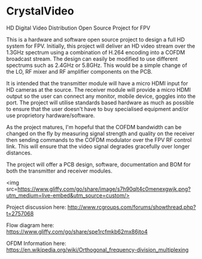 # CrystalVideo
HD Digital Video Distribution Open Source Project for FPV

This is a hardware and software open source project to design a full HD system for FPV. Initially, this project will deliver an HD video stream over the 1.3GHz spectrum using a combination of H.264 encoding into a COFDM broadcast stream. The design can easily be modified to use different spectrums such as 2.4GHz or 5.8GHz. This would be a simple change of the LO, RF mixer and RF amplifier components on the PCB.

It is intended that the transmitter module will have a micro HDMI input for HD cameras at the source. The receiver module will provide a micro HDMI output so the user can connect any monitor, mobile device, goggles into the port. The project will utilise standards based hardware as much as possible to ensure that the user doesn't have to buy specialised equipment and/or use proprietory hardware/software.

As the project matures, I'm hopeful that the COFDM bandwidth can be changed on the fly by measuring signal strength and quality on the receiver then sending commands to the COFDM modulator over the FPV RF control link. This will ensure that the video signal degrades gracefully over longer distances.

The project will offer a PCB design, software, documentation and BOM for both the transmitter and receiver modules.

<img src=https://www.gliffy.com/go/share/image/s7h90qlt4c0menexgwjk.png?utm_medium=live-embed&utm_source=custom/>

Project discussion here: http://www.rcgroups.com/forums/showthread.php?t=2757068

Flow diagram here: https://www.gliffy.com/go/share/spe1rcfmkb62mx86jto4

OFDM Information here: https://en.wikipedia.org/wiki/Orthogonal_frequency-division_multiplexing
